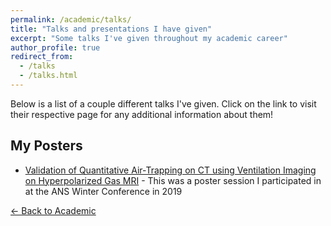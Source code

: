 ```yaml
---
permalink: /academic/talks/
title: "Talks and presentations I have given"
excerpt: "Some talks I've given throughout my academic career"
author_profile: true
redirect_from: 
  - /talks
  - /talks.html
---
```


Below is a list of a couple different talks I've given. Click on the link to visit their respective page for any additional information about them!

## My Posters
  + [Validation of Quantitative Air-Trapping on CT using Ventilation Imaging on Hyperpolarized Gas MRI](https://photvedt.github.io/academic/talks/ans_winter_2019) - This was a poster session I participated in at the ANS Winter Conference in 2019


[← Back to Academic](https://photvedt.github.io/academic/)
